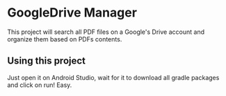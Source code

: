 GoogleDrive Manager
===========

This project will search all PDF files on a Google's Drive account and organize them based on PDFs contents.

## Using this project
Just open it on Android Studio, wait for it to download all gradle packages and click on run! Easy.
